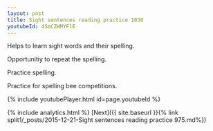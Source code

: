 ```yaml
---
layout: post
title: Sight sentences reading practice 1030
youtubeId: 4SmCZHMYFlE
---
```

 
 
Helps to learn sight words and their spelling.

Opportunitiy to repeat the spelling. 

Practice spelling. 
 
Practice for spelling bee competitions. 
 
{% include youtubePlayer.html id=page.youtubeId %}
 
 
{% include analytics.html %} 
[Next]({{ site.baseurl }}{% link  split1/_posts/2015-12-21-Sight sentences reading practice 975.md%})
 
